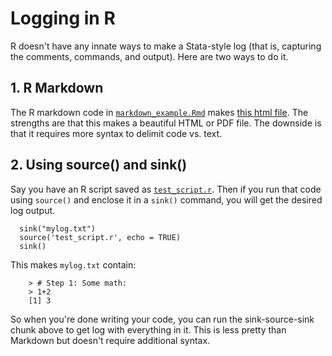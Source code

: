# Logging in R #

R doesn't have any innate ways to make a Stata-style log (that is, capturing the comments, commands, and output). Here are two ways to do it.

## 1. R Markdown ##

The R markdown code in [`markdown_example.Rmd`](https://github.com/pithymaxim/teaching/blob/main/Rscraps/logging/markdown_example.Rmd) makes [this html file](https://htmlpreview.github.io/?https://github.com/pithymaxim/teaching/blob/main/Rscraps/logging/markdown_example_output.html). The strengths are that this makes a beautiful HTML or PDF file. The downside is that it requires more syntax to delimit code vs. text.

## 2. Using source() and sink() ## 

Say you have an R script saved as [`test_script.r`](https://github.com/pithymaxim/teaching/blob/main/Rscraps/logging/test_script.r). Then if you run that code using `source()` and enclose it in a `sink()` command, you will get the desired log output.

      sink("mylog.txt")
      source('test_script.r', echo = TRUE)
      sink()
      
This makes `mylog.txt` contain:

        > # Step 1: Some math:
        > 1+2
        [1] 3

So when you're done writing your code, you can run the sink-source-sink chunk above to get log with everything in it. This is less pretty than Markdown but doesn't require additional syntax.
